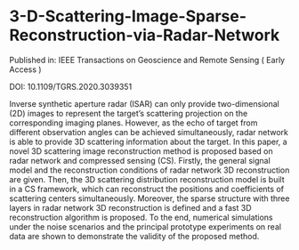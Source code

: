 # 3-D-Scattering-Image-Sparse-Reconstruction-via-Radar-Network

Published in: IEEE Transactions on Geoscience and Remote Sensing ( Early Access )

DOI: 10.1109/TGRS.2020.3039351

Inverse synthetic aperture radar (ISAR) can only provide two-dimensional (2D) images to represent the target’s scattering projection on the corresponding imaging planes. However, as the echo of target from different observation angles can be achieved simultaneously, radar network is able to provide 3D scattering information about the target. In this paper, a novel 3D scattering image reconstruction method is proposed based on radar network and compressed sensing (CS). Firstly, the general signal model and the reconstruction conditions of radar network 3D reconstruction are given. Then, the 3D scattering distribution reconstruction model is built in a CS framework, which can reconstruct the positions and coefficients of scattering centers simultaneously. Moreover, the sparse structure with three layers in radar network 3D reconstruction is defined and a fast 3D reconstruction algorithm is proposed. To the end, numerical simulations under the noise scenarios and the principal prototype experiments on real data are shown to demonstrate the validity of the proposed method. 
